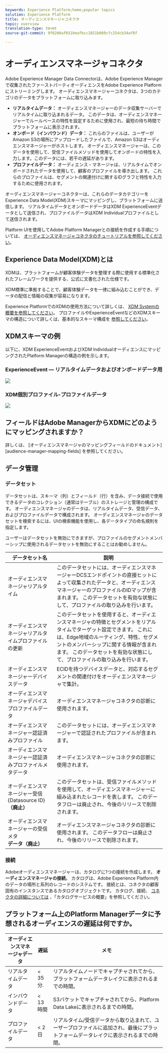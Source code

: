 ```yaml
---
keywords: Experience Platform;home;popular topics
solution: Experience Platform
title: オーディエンスマネージャコネクタ
topic: overview
translation-type: tm+mt
source-git-commit: 9f0200af0310eafbcc1851b089cfc254cb34af8f

---
```



# オーディエンスマネージャコネクタ

Adobe Experience Manager Data Connectorは、Adobe Experience Managerで収集されたファーストパーティオーディエンスをAdobe Experience Platformにストリーミングします。 オーディエンスマネージャーコネクタは、3つのカテゴリのデータをプラットフォームに取り込みます。

- **リアルタイムデータ：** オーディエンスマネージャーのデータ収集サーバーでリアルタイムに取り込まれるデータ。 このデータは、オーディエンスマネージャーでルールベースの特性を設定するために使用され、最短の待ち時間でプラットフォームに表示されます。
- **オンボード（インバウンド）データ：** これらのファイルは、ユーザーがAmazon S3の場所にアップロードしたファイルで、Amazon S3はオーディエンスマネージャーがホストします。 オーディエンスマネージャーは、このデータを使用して、受信ファイルメソッドを使用してオンボードの特性を入力します。このデータには、若干の遅延があります。
- **プロファイルデータ：** オーディエンス・マネージャは、リアルタイムでオンボードされたデータを使用して、顧客のプロファイルを導き出します。 これらのプロファイルは、セグメントの関連付けに関するIDグラフと特性を入力するために使用されます。

オーディエンスマネージャーコネクターは、これらのデータカテゴリーをExperience Data Model(XDM)スキーマにマッピングし、プラットフォームに送信します。 リアルタイムデータとオンボードデータはXDM ExperienceEventデータとして送信され、プロファイルデータはXDM Individualプロファイルとして送信されます。

Platform UIを使用してAdobe Platform Managerとの接続を作成する手順については、 [オーディエンスマネージャコネクタのチュートリアルを参照してください](https://www.adobe.io/apis/experienceplatform/home/tutorials/sources-ui-tutorials.html#!api-specification/markdown/narrative/tutorials/sources_tutorial/ui/adobe-applications/aam-ui-tutorial.md)。

## Experience Data Model(XDM)とは

XDMは、プラットフォームが顧客体験データを整理する際に使用する標準化されたフレームワークを提供する、公式に文書化された仕様です。

XDM標準に準拠することで、顧客体験データを一律に組み込むことができ、データの配信と情報の収集が容易になります。

Experience PlatformでのXDMの使用方法について詳しくは、 [XDM Systemの概要を参照してください](../../../xdm/home.md)。 プロファイルやExperienceEventなどのXDMスキーマの構造について詳しくは、基本的なスキーマ構成を [参照してください](../../../xdm/schema/composition.md)。

## XDMスキーマの例

以下に、XDM ExperienceEventおよびXDM IndividualオーディエンスにマッピングされたPlatform Managerの構造の例を示します。

### ExperienceEvent — リアルタイムデータおよびオンボードデータ用

![](images/aam-experience-events-for-dcs-and-onboarding-data.png)

### XDM個別プロファイル-プロファイルデータ

![](images/aam-profile-xdm-for-profile-data.png)

## フィールドはAdobe ManagerからXDMにどのようにマッピングされますか？

詳しくは、 [オーディエンスマネージャのマッピングフィールドのドキュメント][audience-manager-mapping-fields] を参照してください。

## データ管理

### データセット

データセットは、スキーマ（列）とフィールド（行）を含み、データ接続で使用できるデータのコレクション（通常はテーブル）のストレージと管理の構成です。 オーディエンスマネージャのデータは、リアルタイムデータ、受信データ、およびプロファイルデータで構成されます。 オーディエンスマネージャのデータセットを検索するには、UIの検索機能を使用し、各データタイプの命名規則を指定します。

ユーザーはデータセットを無効にできますが、プロファイルのセグメントメンバーシップに使用されるデータセットを無効にすることはお勧めしません。

| データセット名 | 説明 |
| ------------ | ----------- |
| オーディエンスマネージャリアルタイム | このデータセットには、オーディエンスマネージャーDCSエンドポイントの直接ヒットによって収集されたデータと、オーディエンスマネージャーのプロファイルのIDマップが含まれます。 このデータセットを有効な状態にして、プロファイルの取り込みを行います。 |
| オーディエンスマネージャリアルタイムプロファイルの更新 | このデータセットを使用すると、オーディエンスマネージャの特徴とセグメントをリアルタイムでターゲット設定できます。 これには、Edge地域のルーティング、特性、セグメントのメンバーシップに関する情報が含まれます。 このデータセットを有効な状態にして、プロファイルの取り込みを行います。 |
| オーディエンスマネージャーデバイスデータ | ECIDを持つデバイスデータと、対応するセグメントの関連付けをオーディエンスマネージャで集計。 |
| オーディエンスマネージャデバイスプロファイルデータ | オーディエンスマネージャコネクタの診断に使用されます。 |
| オーディエンスマネージャー認証済みプロファイル | このデータセットには、オーディエンスマネージャーで認証されたプロファイルが含まれます。 |
| オーディエンスマネージャー認証済みプロファイルメタデータ | オーディエンスマネージャコネクタの診断に使用されます。 |
| オーディエンスマネージャー受信{Datasource ID} **（廃止）** | このデータセットは、受信ファイルメソッドを使用して、オーディエンスマネージャーに組み込まれたレコードを表します。 このデータフローは廃止され、今後のリリースで削除されます。 |
| オーディエンスマネージャーの受信メタ **データ（廃止）** | オーディエンスマネージャコネクタの診断に使用されます。 このデータフローは廃止され、今後のリリースで削除されます。 |

### 接続

Adobeオーディエンスマネージャーは、カタログに1つの接続を作成します。 **オーディエンスマネージャの接続**。 カタログは、Adobe Experience Platform内のデータの場所と系列のレコードのシステムです。 接続とは、コネクタの顧客固有のインスタンスであるカタログオブジェクトです。 カタログ、接続、 [コネクタの詳細については](../../../catalog/home.md) 、「カタログサービスの概要」を参照してください。

## プラットフォーム上のPlatform Managerデータに予想されるオーディエンスの遅延は何ですか。

| オーディエンスマネージャデータ | 遅延 | メモ |
| --- | --- | --- |
| リアルタイムデータ | &lt; 35 分. | リアルタイムノードでキャプチャされてから、プラットフォームデータレイクに表示されるまでの時間。 |
| インバウンドデータ | &lt; 13時間 | S3バケットでキャプチャされてから、Platform Data Lakeに表示されるまでの時間。 |
| プロファイルデータ | &lt; 2 日 | リアルタイム/受信データから取り込まれて、ユーザープロファイルに追加され、最後にプラットフォームデータレイクに表示されるまでの時間。 |